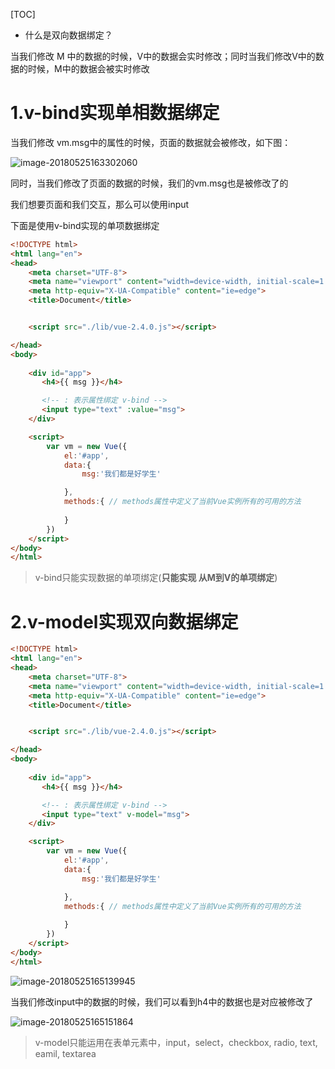 [TOC]





* 什么是双向数据绑定？

当我们修改 M 中的数据的时候，V中的数据会实时修改；同时当我们修改V中的数据的时候，M中的数据会被实时修改



# 1.v-bind实现单相数据绑定



当我们修改 vm.msg中的属性的时候，页面的数据就会被修改，如下图：



![image-20180525163302060](/Users/chenyansong/Documents/note/images/vue/v-model.png)

同时，当我们修改了页面的数据的时候，我们的vm.msg也是被修改了的

我们想要页面和我们交互，那么可以使用input



下面是使用v-bind实现的单项数据绑定



```Html
<!DOCTYPE html>
<html lang="en">
<head>
    <meta charset="UTF-8">
    <meta name="viewport" content="width=device-width, initial-scale=1.0">
    <meta http-equiv="X-UA-Compatible" content="ie=edge">
    <title>Document</title>


    <script src="./lib/vue-2.4.0.js"></script>

</head>
<body>
    
    <div id="app">
       <h4>{{ msg }}</h4>

       <!-- : 表示属性绑定 v-bind -->
       <input type="text" :value="msg">
    </div>

    <script>
        var vm = new Vue({
            el:'#app',
            data:{
                msg:'我们都是好学生'

            },
            methods:{ // methods属性中定义了当前Vue实例所有的可用的方法
               
            }
        })
    </script>
</body>
</html>
```



> v-bind只能实现数据的单项绑定(**只能实现 从M到V的单项绑定**)





# 2.v-model实现双向数据绑定



```Html
<!DOCTYPE html>
<html lang="en">
<head>
    <meta charset="UTF-8">
    <meta name="viewport" content="width=device-width, initial-scale=1.0">
    <meta http-equiv="X-UA-Compatible" content="ie=edge">
    <title>Document</title>


    <script src="./lib/vue-2.4.0.js"></script>

</head>
<body>
    
    <div id="app">
       <h4>{{ msg }}</h4>

       <!-- : 表示属性绑定 v-bind -->
       <input type="text" v-model="msg">
    </div>

    <script>
        var vm = new Vue({
            el:'#app',
            data:{
                msg:'我们都是好学生'

            },
            methods:{ // methods属性中定义了当前Vue实例所有的可用的方法
               
            }
        })
    </script>
</body>
</html>
```





![image-20180525165139945](/Users/chenyansong/Documents/note/images/vue/v-mode3.png)

当我们修改input中的数据的时候，我们可以看到h4中的数据也是对应被修改了

![image-20180525165151864](/Users/chenyansong/Documents/note/images/vue/v-mode4.png)



> v-model只能运用在表单元素中，input，select，checkbox, radio, text, eamil, textarea







